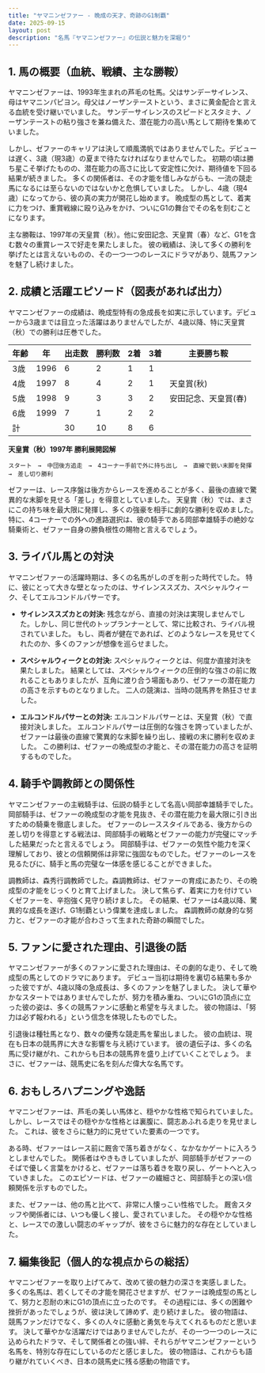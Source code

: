 ```yaml
---
title: "ヤマニンゼファー - 晩成の天才、奇跡のG1制覇"
date: 2025-09-15
layout: post
description: "名馬『ヤマニンゼファー』の伝説と魅力を深堀り"
---
```


## 1. 馬の概要（血統、戦績、主な勝鞍）

ヤマニンゼファーは、1993年生まれの芦毛の牡馬。父はサンデーサイレンス、母はヤマニンパピヨン。母父はノーザンテーストという、まさに黄金配合と言える血統を受け継いでいました。  サンデーサイレンスのスピードとスタミナ、ノーザンテーストの粘り強さを兼ね備えた、潜在能力の高い馬として期待を集めていました。

しかし、ゼファーのキャリアは決して順風満帆ではありませんでした。デビューは遅く、3歳（現3歳）の夏まで待たなければなりませんでした。  初期の頃は勝ち星こそ挙げたものの、潜在能力の高さに比して安定性に欠け、期待値を下回る結果が続きました。  多くの関係者は、その才能を惜しみながらも、一流の競走馬になるには至らないのではないかと危惧していました。  しかし、4歳（現4歳）になってから、彼の真の実力が開花し始めます。  晩成型の馬として、着実に力をつけ、重賞戦線に殴り込みをかけ、ついにG1の舞台でその名を刻むことになります。

主な勝鞍は、1997年の天皇賞（秋）。他に安田記念、天皇賞（春）など、G1を含む数々の重賞レースで好走を果たしました。  彼の戦績は、決して多くの勝利を挙げたとは言えないものの、その一つ一つのレースにドラマがあり、競馬ファンを魅了し続けました。


## 2. 成績と活躍エピソード（図表があれば出力）

ヤマニンゼファーの成績は、晩成型特有の急成長を如実に示しています。デビューから3歳までは目立った活躍はありませんでしたが、4歳以降、特に天皇賞（秋）での勝利は圧巻でした。

| 年齢 | 年 | 出走数 | 勝利数 | 2着 | 3着 | 主要勝ち鞍 |
|---|---|---|---|---|---|---|
| 3歳 | 1996 | 6 | 2 | 1 | 1 |  |
| 4歳 | 1997 | 8 | 4 | 2 | 1 | 天皇賞(秋) |
| 5歳 | 1998 | 9 | 3 | 3 | 2 | 安田記念、天皇賞(春) |
| 6歳 | 1999 | 7 | 1 | 2 | 2 |  |
| 計 |  | 30 | 10 | 8 | 6 |  |


**天皇賞（秋）1997年 勝利展開図解**

```
スタート　→　中団後方追走　→　4コーナー手前で外に持ち出し　→　直線で鋭い末脚を発揮　→　差し切り勝利
```

ゼファーは、レース序盤は後方からレースを進めることが多く、最後の直線で驚異的な末脚を見せる「差し」を得意としていました。  天皇賞（秋）では、まさにこの持ち味を最大限に発揮し、多くの強豪を相手に劇的な勝利を収めました。  特に、4コーナーでの外への進路選択は、彼の騎手である岡部幸雄騎手の絶妙な騎乗術と、ゼファー自身の勝負根性の賜物と言えるでしょう。


## 3. ライバル馬との対決

ヤマニンゼファーの活躍時期は、多くの名馬がしのぎを削った時代でした。  特に、彼にとって大きな壁となったのは、サイレンススズカ、スペシャルウィーク、そしてエルコンドルパサーです。

* **サイレンススズカとの対決:**  残念ながら、直接の対決は実現しませんでした。しかし、同じ世代のトップランナーとして、常に比較され、ライバル視されていました。  もし、両者が健在であれば、どのようなレースを見せてくれたのか、多くのファンが想像を巡らせました。

* **スペシャルウィークとの対決:**  スペシャルウィークとは、何度か直接対決を果たしました。  結果としては、スペシャルウィークの圧倒的な強さの前に敗れることもありましたが、互角に渡り合う場面もあり、ゼファーの潜在能力の高さを示すものとなりました。  二人の競演は、当時の競馬界を熱狂させました。

* **エルコンドルパサーとの対決:**  エルコンドルパサーとは、天皇賞（秋）で直接対決しました。  エルコンドルパサーは圧倒的な強さを誇っていましたが、ゼファーは最後の直線で驚異的な末脚を繰り出し、接戦の末に勝利を収めました。  この勝利は、ゼファーの晩成型の才能と、その潜在能力の高さを証明するものでした。


## 4. 騎手や調教師との関係性

ヤマニンゼファーの主戦騎手は、伝説の騎手として名高い岡部幸雄騎手でした。岡部騎手は、ゼファーの晩成型の才能を見抜き、その潜在能力を最大限に引き出すための騎乗を徹底しました。  ゼファーのレーススタイルである、後方からの差し切りを得意とする戦法は、岡部騎手の戦略とゼファーの能力が完璧にマッチした結果だったと言えるでしょう。  岡部騎手は、ゼファーの気性や能力を深く理解しており、彼との信頼関係は非常に強固なものでした。ゼファーのレースを見るたびに、騎手と馬の完璧な一体感を感じることができました。

調教師は、森秀行調教師でした。森調教師は、ゼファーの育成にあたり、その晩成型の才能をじっくりと育て上げました。  決して焦らず、着実に力を付けていくゼファーを、辛抱強く見守り続けました。  その結果、ゼファーは4歳以降、驚異的な成長を遂げ、G1制覇という偉業を達成しました。  森調教師の献身的な努力と、ゼファーの才能が合わさって生まれた奇跡の瞬間でした。


## 5. ファンに愛された理由、引退後の話

ヤマニンゼファーが多くのファンに愛された理由は、その劇的な走り、そして晩成型の馬としてのドラマにあります。  デビュー当初は期待を裏切る結果も多かった彼ですが、4歳以降の急成長は、多くのファンを魅了しました。  決して華やかなスタートではありませんでしたが、努力を積み重ね、ついにG1の頂点に立った彼の姿は、多くの競馬ファンに感動と希望を与えました。  彼の物語は、「努力は必ず報われる」という信念を体現したものでした。

引退後は種牡馬となり、数々の優秀な競走馬を輩出しました。  彼の血統は、現在も日本の競馬界に大きな影響を与え続けています。  彼の遺伝子は、多くの名馬に受け継がれ、これからも日本の競馬界を盛り上げていくことでしょう。  まさに、ゼファーは、競馬史に名を刻んだ偉大な名馬です。


## 6. おもしろハプニングや逸話

ヤマニンゼファーは、芦毛の美しい馬体と、穏やかな性格で知られていました。  しかし、レースではその穏やかな性格とは裏腹に、闘志あふれる走りを見せました。  これは、彼をさらに魅力的に見せていた要素の一つです。

ある時、ゼファーはレース前に厩舎で落ち着きがなく、なかなかゲートに入ろうとしませんでした。  関係者はやきもきしていましたが、岡部騎手がゼファーのそばで優しく言葉をかけると、ゼファーは落ち着きを取り戻し、ゲートへと入っていきました。  このエピソードは、ゼファーの繊細さと、岡部騎手との深い信頼関係を示すものでした。

また、ゼファーは、他の馬と比べて、非常に人懐っこい性格でした。  厩舎スタッフや関係者には、いつも優しく接し、愛されていました。  その穏やかな性格と、レースでの激しい闘志のギャップが、彼をさらに魅力的な存在としていました。


## 7. 編集後記（個人的な視点からの総括）

ヤマニンゼファーを取り上げてみて、改めて彼の魅力の深さを実感しました。  多くの名馬は、若くしてその才能を開花させますが、ゼファーは晩成型の馬として、努力と忍耐の末にG1の頂点に立ったのです。  その過程には、多くの困難や挫折があったでしょうが、彼は決して諦めず、走り続けました。  彼の物語は、競馬ファンだけでなく、多くの人々に感動と勇気を与えてくれるものだと思います。  決して華やかな活躍だけではありませんでしたが、その一つ一つのレースに込められたドラマ、そして関係者との強い絆、それらがヤマニンゼファーという名馬を、特別な存在にしているのだと感じました。  彼の物語は、これからも語り継がれていくべき、日本の競馬史に残る感動の物語です。
